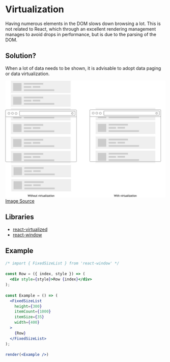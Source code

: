 # Virtualization

Having numerous elements in the DOM slows down browsing a lot.
This is not related to React, which through an excellent rendering management manages to avoid drops in performance, but is due to the parsing of the DOM.

## Solution?

When a lot of data needs to be shown, it is advisable to adopt data paging or data virtualization.

![virtualization](./images/virtualization.jpeg)
[Image Source](https://medium.com/outsystems-engineering/virtualizing-the-virtual-dom-pushing-react-further-d76a16e5f209)

## Libraries
- [react-virtualized](https://github.com/bvaughn/react-virtualized)
- [react-window](https://github.com/bvaughn/react-window)

## Example
```jsx live=true title=react-window-example.js
/* import { FixedSizeList } from 'react-window' */

const Row = ({ index, style }) => (
  <div style={style}>Row {index}</div>
);
 
const Example = () => (
  <FixedSizeList 
    height={300}
    itemCount={1000}
    itemSize={35}
    width={400}
  >
    {Row}
  </FixedSizeList>
);

render(<Example />)
```

